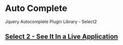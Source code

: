 # Auto Complete 
Jquery Autocomplete Plugin Library - Select2 

## [Select 2 - See It In a Live Application](http://aarvitech.com/Research/AutoCompleteJS/ArrayDemo/demo.php)
